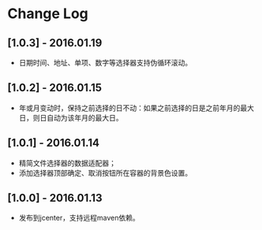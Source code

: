 # Change Log

## [1.0.3] - 2016.01.19
* 日期时间、地址、单项、数字等选择器支持伪循环滚动。

## [1.0.2] - 2016.01.15
* 年或月变动时，保持之前选择的日不动：如果之前选择的日是之前年月的最大日，则日自动为该年月的最大日。

## [1.0.1] - 2016.01.14
* 精简文件选择器的数据适配器；
* 添加选择器顶部确定、取消按钮所在容器的背景色设置。

## [1.0.0] - 2016.01.13
* 发布到jcenter，支持远程maven依赖。
